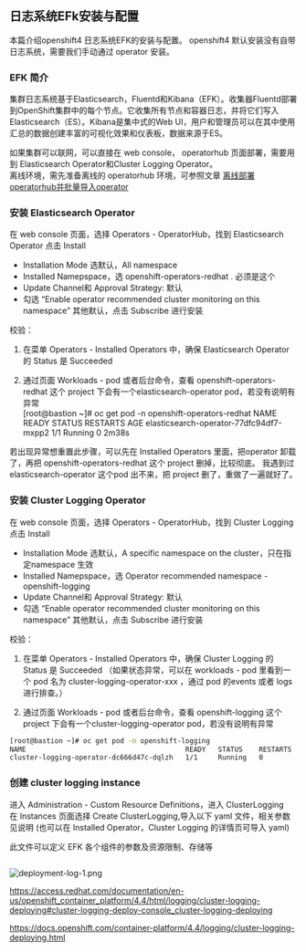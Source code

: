 ## 日志系统EFk安装与配置

本篇介绍openshift4 日志系统EFK的安装与配置。 openshift4 默认安装没有自带日志系统，需要我们手动通过 operator 安装。  

### EFK 简介
集群日志系统基于Elasticsearch，Fluentd和Kibana（EFK）。收集器Fluentd部署到OpenShift集群中的每个节点。它收集所有节点和容器日志，并将它们写入Elasticsearch（ES）。Kibana是集中式的Web UI，用户和管理员可以在其中使用汇总的数据创建丰富的可视化效果和仪表板，数据来源于ES。





如果集群可以联网，可以直接在 web console， operatorhub 页面部署，需要用到 Elasticsearch Operator和Cluster Logging Operator。  
离线环境，需先准备离线的 operatorhub 环境，可参照文章 [离线部署operatorhub并批量导入operator](../应用商店/离线部署operatorhub并批量导入operator.md)

### 安装 Elasticsearch Operator
在 web console 页面，选择 Operators - OperatorHub，找到 Elasticsearch Operator 点击 Install  
- Installation Mode 选默认，All namespace  
- Installed Namepspace，选 openshift-operators-redhat . 必须是这个 
- Update Channel和 Approval Strategy: 默认 
- 勾选 “Enable operator recommended cluster monitoring on this namespace”
其他默认，点击 Subscribe 进行安装  

校验：  
1. 在菜单 Operators - Installed Operators 中，确保 Elasticsearch Operator 的 Status 是 Succeeded

2. 通过页面 Workloads - pod 或者后台命令，查看 openshift-operators-redhat 这个 project 下会有一个elasticsearch-operator pod，若没有说明有异常  
[root@bastion ~]# oc get pod -n openshift-operators-redhat
NAME                                      READY   STATUS    RESTARTS   AGE
elasticsearch-operator-77dfc94df7-mxpp2   1/1     Running   0          2m38s

若出现异常想重置此步骤，可以先在 Installed Operators 里面，把operator 卸载了，再把 openshift-operators-redhat 这个 project 删掉，比较彻底。
我遇到过 elasticsearch-operator 这个pod 出不来，把 project 删了，重做了一遍就好了。  

### 安装 Cluster Logging Operator
在 web console 页面，选择 Operators - OperatorHub，找到 Cluster Logging 点击 Install  
- Installation Mode 选默认，A specific namespace on the cluster，只在指定namespace 生效  
- Installed Namepspace，选 Operator recommended namespace - openshift-logging  
- Update Channel和 Approval Strategy: 默认 
- 勾选 “Enable operator recommended cluster monitoring on this namespace”
其他默认，点击 Subscribe 进行安装  

校验：  
1. 在菜单 Operators - Installed Operators 中，确保 Cluster Logging 的 Status 是 Succeeded
（如果状态异常，可以在 workloads - pod 里看到一个 pod 名为 cluster-logging-operator-xxx ，通过 pod 的events 或者 logs 进行排查。）  

2. 通过页面 Workloads - pod 或者后台命令，查看 openshift-logging 这个 project 下会有一个cluster-logging-operator pod，若没有说明有异常  

```bash
[root@bastion ~]# oc get pod -n openshift-logging
NAME                                       READY   STATUS    RESTARTS   AGE
cluster-logging-operator-dc666d47c-dqlzh   1/1     Running   0          2m17s
```

### 创建 cluster logging instance
进入 Administration - Custom Resource Definitions，进入 ClusterLogging  
在 Instances 页面选择 Create ClusterLogging,导入以下 yaml 文件，相关参数见说明
(也可以在 Installed Operator，Cluster Logging 的详情页可导入 yaml)

此文件可以定义 EFK 各个组件的参数及资源限制、存储等  

```bash


```






![deployment-log-1.png](../images/application/deployment-log-1.png)



https://access.redhat.com/documentation/en-us/openshift_container_platform/4.4/html/logging/cluster-logging-deploying#cluster-logging-deploy-console_cluster-logging-deploying

https://docs.openshift.com/container-platform/4.4/logging/cluster-logging-deploying.html